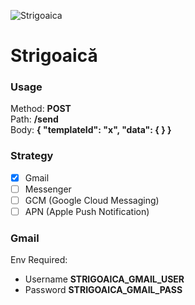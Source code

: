 ![Strigoaica](https://image.ibb.co/h0Uz4G/witch_on_a_broomstick_480x480.jpg)

# Strigoaică

### Usage 
Method: **POST**   
Path: **/send**   
Body: **{ "templateId": "x", "data": { } }** 

### Strategy
- [x] Gmail
- [ ] Messenger
- [ ] GCM (Google Cloud Messaging)
- [ ] APN (Apple Push Notification)

### Gmail
Env Required:
- Username **STRIGOAICA_GMAIL_USER**
- Password **STRIGOAICA_GMAIL_PASS**